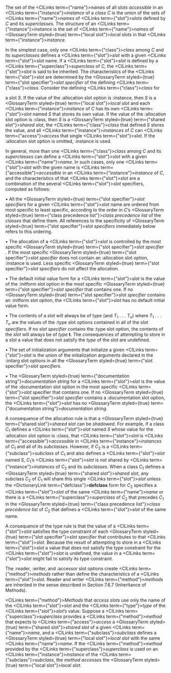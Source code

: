  



The set of the <ClLinks  term={"name"}><i>names</i></ClLinks> of all *slots accessible* in an <ClLinks  term={"instance"}><i>instance</i></ClLinks> of a *class C* is the union of the sets of <ClLinks  term={"name"}><i>names</i></ClLinks> of <ClLinks  term={"slot"}><i>slots</i></ClLinks> defined by *C* and its *superclasses*. The structure of an <ClLinks  term={"instance"}><i>instance</i></ClLinks> is the set of <ClLinks  term={"name"}><i>names</i></ClLinks> of <GlossaryTerm styled={true} term={"local slot"}><i>local slots</i></GlossaryTerm> in that <ClLinks  term={"instance"}><i>instance</i></ClLinks>. 



In the simplest case, only one <ClLinks  term={"class"}><i>class</i></ClLinks> among *C* and its *superclasses* defines a <ClLinks  term={"slot"}><i>slot</i></ClLinks> with a given <ClLinks  term={"slot"}><i>slot</i></ClLinks> name. If a <ClLinks  term={"slot"}><i>slot</i></ClLinks> is defined by a <ClLinks  term={"superclass"}><i>superclass</i></ClLinks> of *C*, the <ClLinks  term={"slot"}><i>slot</i></ClLinks> is said to be inherited. The characteristics of the <ClLinks  term={"slot"}><i>slot</i></ClLinks> are determined by the <GlossaryTerm styled={true} term={"slot specifier"}><i>slot specifier</i></GlossaryTerm> of the defining <ClLinks  term={"class"}><i>class</i></ClLinks>. Consider the defining <ClLinks  term={"class"}><i>class</i></ClLinks> for 



a slot *S*. If the value of the :allocation slot option is :instance, then *S* is a <GlossaryTerm styled={true} term={"local slot"}><i>local slot</i></GlossaryTerm> and each <ClLinks  term={"instance"}><i>instance</i></ClLinks> of *C* has its own <ClLinks  term={"slot"}><i>slot</i></ClLinks> named *S* that stores its own value. If the value of the :allocation slot option is :class, then *S* is a <GlossaryTerm styled={true} term={"shared slot"}><i>shared slot</i></GlossaryTerm>, the <ClLinks  term={"class"}><i>class</i></ClLinks> that defined *S* stores the value, and all <ClLinks  term={"instance"}><i>instances</i></ClLinks> of *C* can <ClLinks  term={"access"}><i>access</i></ClLinks> that single <ClLinks  term={"slot"}><i>slot</i></ClLinks>. If the :allocation slot option is omitted, :instance is used. 



In general, more than one <ClLinks  term={"class"}><i>class</i></ClLinks> among *C* and its *superclasses* can define a <ClLinks  term={"slot"}><i>slot</i></ClLinks> with a given <ClLinks  term={"name"}><i>name</i></ClLinks>. In such cases, only one <ClLinks  term={"slot"}><i>slot</i></ClLinks> with the given name is <ClLinks  term={"accessible"}><i>accessible</i></ClLinks> in an <ClLinks  term={"instance"}><i>instance</i></ClLinks> of *C*, and the characteristics of that <ClLinks  term={"slot"}><i>slot</i></ClLinks> are a combination of the several <ClLinks  term={"slot"}><i>slot</i></ClLinks> specifiers, computed as follows: 







 



 



*•* All the <GlossaryTerm styled={true} term={"slot specifier"}><i>slot specifiers</i></GlossaryTerm> for a given <ClLinks  term={"slot"}><i>slot</i></ClLinks> name are ordered from most specific to least specific, according to the order in *C*’s <GlossaryTerm styled={true} term={"class precedence list"}><i>class precedence list</i></GlossaryTerm> of the *classes* that define them. All references to the specificity of <GlossaryTerm styled={true} term={"slot specifier"}><i>slot specifiers</i></GlossaryTerm> immediately below refers to this ordering. 



*•* The allocation of a <ClLinks  term={"slot"}><i>slot</i></ClLinks> is controlled by the most specific <GlossaryTerm styled={true} term={"slot specifier"}><i>slot specifier</i></GlossaryTerm> . If the most specific <GlossaryTerm styled={true} term={"slot specifier"}><i>slot specifier</i></GlossaryTerm> does not contain an :allocation slot option, :instance is used. Less specific <GlossaryTerm styled={true} term={"slot specifier"}><i>slot specifiers</i></GlossaryTerm> do not affect the allocation. 



*•* The default initial value form for a <ClLinks  term={"slot"}><i>slot</i></ClLinks> is the value of the :initform slot option in the most specific <GlossaryTerm styled={true} term={"slot specifier"}><i>slot specifier</i></GlossaryTerm> that contains one. If no <GlossaryTerm styled={true} term={"slot specifier"}><i>slot specifier</i></GlossaryTerm> contains an :initform slot option, the <ClLinks  term={"slot"}><i>slot</i></ClLinks> has no default initial value form. 



<i>•</i> The contents of a <i>slot</i> will always be of type (and <i>T</i><sub>1</sub> <i>. . . T<sub>n</sub></i>) where <i>T</i><sub>1</sub> <i>. . . T<sub>n</sub></i> are the values of the :type slot options contained in all of the <i>slot specifiers</i>. If no <i>slot specifier</i> contains the :type slot option, the contents of the <i>slot</i> will always be of <i>type</i> <b>t</b>. The consequences of attempting to store in a <i>slot</i> a value that does not satisfy the <i>type</i> of the <i>slot</i> are undefined. 



*•* The set of initialization arguments that initialize a given <ClLinks  term={"slot"}><i>slot</i></ClLinks> is the union of the initialization arguments declared in the :initarg slot options in all the <GlossaryTerm styled={true} term={"slot specifier"}><i>slot specifiers</i></GlossaryTerm>. 



*•* The <GlossaryTerm styled={true} term={"documentation string"}><i>documentation string</i></GlossaryTerm> for a <ClLinks  term={"slot"}><i>slot</i></ClLinks> is the value of the :documentation slot option in the most specific <ClLinks  term={"slot"}><i>slot</i></ClLinks> specifier that contains one. If no <GlossaryTerm styled={true} term={"slot specifier"}><i>slot specifier</i></GlossaryTerm> contains a :documentation slot option, the <ClLinks  term={"slot"}><i>slot</i></ClLinks> has no <GlossaryTerm styled={true} term={"documentation string"}><i>documentation string</i></GlossaryTerm>. 



A consequence of the allocation rule is that a <GlossaryTerm styled={true} term={"shared slot"}><i>shared slot</i></GlossaryTerm> can be *shadowed*. For example, if a class *C*<sub>1</sub> defines a <ClLinks  term={"slot"}><i>slot</i></ClLinks> named *S* whose value for the :allocation slot option is :class, that <ClLinks  term={"slot"}><i>slot</i></ClLinks> is <ClLinks  term={"accessible"}><i>accessible</i></ClLinks> in <ClLinks  term={"instance"}><i>instances</i></ClLinks> of *C*<sub>1</sub> and all of its *subclasses*. However, if *C*<sub>2</sub> is a <ClLinks  term={"subclass"}><i>subclass</i></ClLinks> of *C*<sub>1</sub> and also defines a <ClLinks  term={"slot"}><i>slot</i></ClLinks> named *S*, *C*<sub>1</sub>’s <ClLinks  term={"slot"}><i>slot</i></ClLinks> is not shared by <ClLinks  term={"instance"}><i>instances</i></ClLinks> of *C*<sub>2</sub> and its *subclasses*. When a class *C*<sub>1</sub> defines a <GlossaryTerm styled={true} term={"shared slot"}><i>shared slot</i></GlossaryTerm>, any subclass *C*<sub>2</sub> of *C*<sub>1</sub> will share this single <ClLinks  term={"slot"}><i>slot</i></ClLinks> unless the <DictionaryLink  term={"defclass"}><b>defclass</b></DictionaryLink> form for *C*<sub>2</sub> specifies a <ClLinks  term={"slot"}><i>slot</i></ClLinks> of the same <ClLinks  term={"name"}><i>name</i></ClLinks> or there is a <ClLinks  term={"superclass"}><i>superclass</i></ClLinks> of *C*<sub>2</sub> that precedes *C*<sub>1</sub> in the <GlossaryTerm styled={true} term={"class precedence list"}><i>class precedence list</i></GlossaryTerm> of *C*<sub>2</sub> that defines a <ClLinks  term={"slot"}><i>slot</i></ClLinks> of the same name. 



A consequence of the type rule is that the value of a <ClLinks  term={"slot"}><i>slot</i></ClLinks> satisfies the type constraint of each <GlossaryTerm styled={true} term={"slot specifier"}><i>slot specifier</i></GlossaryTerm> that contributes to that <ClLinks  term={"slot"}><i>slot</i></ClLinks>. Because the result of attempting to store in a <ClLinks  term={"slot"}><i>slot</i></ClLinks> a value that does not satisfy the type constraint for the <ClLinks  term={"slot"}><i>slot</i></ClLinks> is undefined, the value in a <ClLinks  term={"slot"}><i>slot</i></ClLinks> might fail to satisfy its type constraint. 



The :reader, :writer, and :accessor slot options create <ClLinks  term={"method"}><i>methods</i></ClLinks> rather than define the characteristics of a <ClLinks  term={"slot"}><i>slot</i></ClLinks>. Reader and writer <ClLinks  term={"method"}><i>methods</i></ClLinks> are inherited in the sense described in Section 7.6.7 (Inheritance of Methods). 



<ClLinks  term={"method"}><i>Methods</i></ClLinks> that *access slots* use only the name of the <ClLinks  term={"slot"}><i>slot</i></ClLinks> and the <ClLinks  term={"type"}><i>type</i></ClLinks> of the <ClLinks  term={"slot"}><i>slot</i></ClLinks>’s value. Suppose a <ClLinks  term={"superclass"}><i>superclass</i></ClLinks> provides a <ClLinks  term={"method"}><i>method</i></ClLinks> that expects to <ClLinks  term={"access"}><i>access</i></ClLinks> a <GlossaryTerm styled={true} term={"shared slot"}><i>shared slot</i></GlossaryTerm> of a given <ClLinks  term={"name"}><i>name</i></ClLinks>, and a <ClLinks  term={"subclass"}><i>subclass</i></ClLinks> defines a <GlossaryTerm styled={true} term={"local slot"}><i>local slot</i></GlossaryTerm> with the same <ClLinks  term={"name"}><i>name</i></ClLinks>. If the <ClLinks  term={"method"}><i>method</i></ClLinks> provided by the <ClLinks  term={"superclass"}><i>superclass</i></ClLinks> is used on an <ClLinks  term={"instance"}><i>instance</i></ClLinks> of the <ClLinks  term={"subclass"}><i>subclass</i></ClLinks>, the *method accesses* the <GlossaryTerm styled={true} term={"local slot"}><i>local slot</i></GlossaryTerm>. 







 



 



